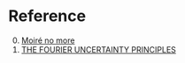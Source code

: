 # Reference

0. [Moiré no more](https://newsletter.shifthappens.site/archive/moire-no-more/)
0. [THE FOURIER UNCERTAINTY PRINCIPLES](https://math.uchicago.edu/~may/REU2021/REUPapers/Dubey.pdf)

